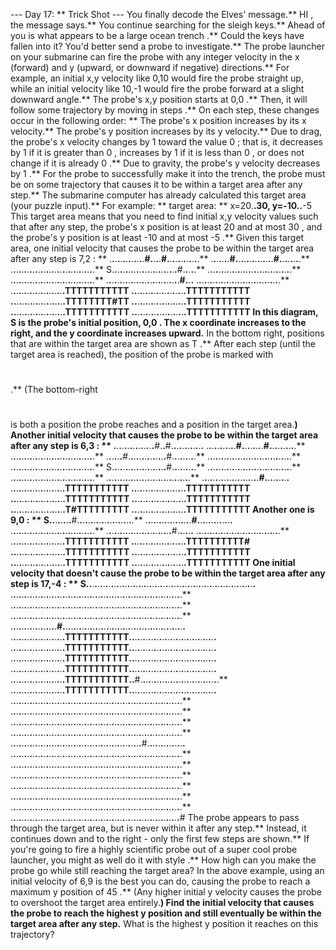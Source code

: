 --- Day 17: ** Trick Shot ---
You finally decode the Elves' message.**
HI
, the message says.** You continue searching for the sleigh keys.**
Ahead of you is what appears to be a large
ocean trench
.** Could the keys have fallen into it? You'd better send a probe to investigate.**
The probe launcher on your submarine can fire the probe with any
integer
velocity in the
x
(forward) and
y
(upward, or downward if negative) directions.** For example, an initial
x,y
velocity like
0,10
would fire the probe straight up, while an initial velocity like
10,-1
would fire the probe forward at a slight downward angle.**
The probe's
x,y
position starts at
0,0
.** Then, it will follow some trajectory by moving in
steps
.** On each step, these changes occur in the following order: **
The probe's
x
position increases by its
x
velocity.**
The probe's
y
position increases by its
y
velocity.**
Due to drag, the probe's
x
velocity changes by
1
toward the value
0
; that is, it decreases by
1
if it is greater than
0
, increases by
1
if it is less than
0
, or does not change if it is already
0
.**
Due to gravity, the probe's
y
velocity decreases by
1
.**
For the probe to successfully make it into the trench, the probe must be on some trajectory that causes it to be within a
target area
after any step.** The submarine computer has already calculated this target area (your puzzle input).** For example: **
target area: ** x=20.**.**30, y=-10.**.**-5
This target area means that you need to find initial
x,y
velocity values such that after any step, the probe's
x
position is at least
20
and at most
30
,
and
the probe's
y
position is at least
-10
and at most
-5
.**
Given this target area, one initial velocity that causes the probe to be within the target area after any step is
7,2
: **
.**.**.**.**.**.**.**.**.**.**.**.**.**#.**.**.**.**#.**.**.**.**.**.**.**.**.**.**.**.**
.**.**.**.**.**.**.**#.**.**.**.**.**.**.**.**.**.**.**.**.**.**#.**.**.**.**.**.**.**.**
.**.**.**.**.**.**.**.**.**.**.**.**.**.**.**.**.**.**.**.**.**.**.**.**.**.**.**.**.**.**.**
S.**.**.**.**.**.**.**.**.**.**.**.**.**.**.**.**.**.**.**.**.**.**.**.**#.**.**.**.**.**
.**.**.**.**.**.**.**.**.**.**.**.**.**.**.**.**.**.**.**.**.**.**.**.**.**.**.**.**.**.**.**
.**.**.**.**.**.**.**.**.**.**.**.**.**.**.**.**.**.**.**.**.**.**.**.**.**.**.**.**.**.**.**
.**.**.**.**.**.**.**.**.**.**.**.**.**.**.**.**.**.**.**.**.**.**.**.**.**.**.**#.**.**.**
.**.**.**.**.**.**.**.**.**.**.**.**.**.**.**.**.**.**.**.**.**.**.**.**.**.**.**.**.**.**.**
.**.**.**.**.**.**.**.**.**.**.**.**.**.**.**.**.**.**.**.**TTTTTTTTTTT
.**.**.**.**.**.**.**.**.**.**.**.**.**.**.**.**.**.**.**.**TTTTTTTTTTT
.**.**.**.**.**.**.**.**.**.**.**.**.**.**.**.**.**.**.**.**TTTTTTTT#TT
.**.**.**.**.**.**.**.**.**.**.**.**.**.**.**.**.**.**.**.**TTTTTTTTTTT
.**.**.**.**.**.**.**.**.**.**.**.**.**.**.**.**.**.**.**.**TTTTTTTTTTT
.**.**.**.**.**.**.**.**.**.**.**.**.**.**.**.**.**.**.**.**TTTTTTTTTTT
In this diagram,
S
is the probe's initial position,
0,0
.** The
x
coordinate increases to the right, and the
y
coordinate increases upward.** In the bottom right, positions that are within the target area are shown as
T
.** After each step (until the target area is reached), the position of the probe is marked with
#
.** (The bottom-right
#
is both a position the probe reaches and a position in the target area.**)
Another initial velocity that causes the probe to be within the target area after any step is
6,3
: **
.**.**.**.**.**.**.**.**.**.**.**.**.**.**.**#.**.**#.**.**.**.**.**.**.**.**.**.**.**.**
.**.**.**.**.**.**.**.**.**.**.**#.**.**.**.**.**.**.**.**#.**.**.**.**.**.**.**.**.**.**
.**.**.**.**.**.**.**.**.**.**.**.**.**.**.**.**.**.**.**.**.**.**.**.**.**.**.**.**.**.**.**
.**.**.**.**.**.**#.**.**.**.**.**.**.**.**.**.**.**.**.**.**#.**.**.**.**.**.**.**.**.**
.**.**.**.**.**.**.**.**.**.**.**.**.**.**.**.**.**.**.**.**.**.**.**.**.**.**.**.**.**.**.**
.**.**.**.**.**.**.**.**.**.**.**.**.**.**.**.**.**.**.**.**.**.**.**.**.**.**.**.**.**.**.**
S.**.**.**.**.**.**.**.**.**.**.**.**.**.**.**.**.**.**.**.**#.**.**.**.**.**.**.**.**.**
.**.**.**.**.**.**.**.**.**.**.**.**.**.**.**.**.**.**.**.**.**.**.**.**.**.**.**.**.**.**.**
.**.**.**.**.**.**.**.**.**.**.**.**.**.**.**.**.**.**.**.**.**.**.**.**.**.**.**.**.**.**.**
.**.**.**.**.**.**.**.**.**.**.**.**.**.**.**.**.**.**.**.**.**.**.**.**.**.**.**.**.**.**.**
.**.**.**.**.**.**.**.**.**.**.**.**.**.**.**.**.**.**.**.**.**#.**.**.**.**.**.**.**.**.**
.**.**.**.**.**.**.**.**.**.**.**.**.**.**.**.**.**.**.**.**TTTTTTTTTTT
.**.**.**.**.**.**.**.**.**.**.**.**.**.**.**.**.**.**.**.**TTTTTTTTTTT
.**.**.**.**.**.**.**.**.**.**.**.**.**.**.**.**.**.**.**.**TTTTTTTTTTT
.**.**.**.**.**.**.**.**.**.**.**.**.**.**.**.**.**.**.**.**TTTTTTTTTTT
.**.**.**.**.**.**.**.**.**.**.**.**.**.**.**.**.**.**.**.**T#TTTTTTTTT
.**.**.**.**.**.**.**.**.**.**.**.**.**.**.**.**.**.**.**.**TTTTTTTTTTT
Another one is
9,0
: **
S.**.**.**.**.**.**.**.**#.**.**.**.**.**.**.**.**.**.**.**.**.**.**.**.**.**.**.**.**.**
.**.**.**.**.**.**.**.**.**.**.**.**.**.**.**.**.**#.**.**.**.**.**.**.**.**.**.**.**.**.**
.**.**.**.**.**.**.**.**.**.**.**.**.**.**.**.**.**.**.**.**.**.**.**.**.**.**.**.**.**.**.**
.**.**.**.**.**.**.**.**.**.**.**.**.**.**.**.**.**.**.**.**.**.**.**.**#.**.**.**.**.**.**
.**.**.**.**.**.**.**.**.**.**.**.**.**.**.**.**.**.**.**.**.**.**.**.**.**.**.**.**.**.**.**
.**.**.**.**.**.**.**.**.**.**.**.**.**.**.**.**.**.**.**.**TTTTTTTTTTT
.**.**.**.**.**.**.**.**.**.**.**.**.**.**.**.**.**.**.**.**TTTTTTTTTT#
.**.**.**.**.**.**.**.**.**.**.**.**.**.**.**.**.**.**.**.**TTTTTTTTTTT
.**.**.**.**.**.**.**.**.**.**.**.**.**.**.**.**.**.**.**.**TTTTTTTTTTT
.**.**.**.**.**.**.**.**.**.**.**.**.**.**.**.**.**.**.**.**TTTTTTTTTTT
.**.**.**.**.**.**.**.**.**.**.**.**.**.**.**.**.**.**.**.**TTTTTTTTTTT
One initial velocity that
doesn't
cause the probe to be within the target area after any step is
17,-4
: **
S.**.**.**.**.**.**.**.**.**.**.**.**.**.**.**.**.**.**.**.**.**.**.**.**.**.**.**.**.**.**.**.**.**.**.**.**.**.**.**.**.**.**.**.**.**.**.**.**.**.**.**.**.**.**.**.**.**.**.**.**.**.**
.**.**.**.**.**.**.**.**.**.**.**.**.**.**.**.**.**.**.**.**.**.**.**.**.**.**.**.**.**.**.**.**.**.**.**.**.**.**.**.**.**.**.**.**.**.**.**.**.**.**.**.**.**.**.**.**.**.**.**.**.**.**.**
.**.**.**.**.**.**.**.**.**.**.**.**.**.**.**.**.**.**.**.**.**.**.**.**.**.**.**.**.**.**.**.**.**.**.**.**.**.**.**.**.**.**.**.**.**.**.**.**.**.**.**.**.**.**.**.**.**.**.**.**.**.**.**
.**.**.**.**.**.**.**.**.**.**.**.**.**.**.**.**.**.**.**.**.**.**.**.**.**.**.**.**.**.**.**.**.**.**.**.**.**.**.**.**.**.**.**.**.**.**.**.**.**.**.**.**.**.**.**.**.**.**.**.**.**.**.**
.**.**.**.**.**.**.**.**.**.**.**.**.**.**.**.**.**#.**.**.**.**.**.**.**.**.**.**.**.**.**.**.**.**.**.**.**.**.**.**.**.**.**.**.**.**.**.**.**.**.**.**.**.**.**.**.**.**.**.**.**.**.**
.**.**.**.**.**.**.**.**.**.**.**.**.**.**.**.**.**.**.**.**TTTTTTTTTTT.**.**.**.**.**.**.**.**.**.**.**.**.**.**.**.**.**.**.**.**.**.**.**.**.**.**.**.**.**.**.**.**
.**.**.**.**.**.**.**.**.**.**.**.**.**.**.**.**.**.**.**.**TTTTTTTTTTT.**.**.**.**.**.**.**.**.**.**.**.**.**.**.**.**.**.**.**.**.**.**.**.**.**.**.**.**.**.**.**.**
.**.**.**.**.**.**.**.**.**.**.**.**.**.**.**.**.**.**.**.**TTTTTTTTTTT.**.**.**.**.**.**.**.**.**.**.**.**.**.**.**.**.**.**.**.**.**.**.**.**.**.**.**.**.**.**.**.**
.**.**.**.**.**.**.**.**.**.**.**.**.**.**.**.**.**.**.**.**TTTTTTTTTTT.**.**.**.**.**.**.**.**.**.**.**.**.**.**.**.**.**.**.**.**.**.**.**.**.**.**.**.**.**.**.**.**
.**.**.**.**.**.**.**.**.**.**.**.**.**.**.**.**.**.**.**.**TTTTTTTTTTT.**.**#.**.**.**.**.**.**.**.**.**.**.**.**.**.**.**.**.**.**.**.**.**.**.**.**.**.**.**.**.**
.**.**.**.**.**.**.**.**.**.**.**.**.**.**.**.**.**.**.**.**TTTTTTTTTTT.**.**.**.**.**.**.**.**.**.**.**.**.**.**.**.**.**.**.**.**.**.**.**.**.**.**.**.**.**.**.**.**
.**.**.**.**.**.**.**.**.**.**.**.**.**.**.**.**.**.**.**.**.**.**.**.**.**.**.**.**.**.**.**.**.**.**.**.**.**.**.**.**.**.**.**.**.**.**.**.**.**.**.**.**.**.**.**.**.**.**.**.**.**.**.**
.**.**.**.**.**.**.**.**.**.**.**.**.**.**.**.**.**.**.**.**.**.**.**.**.**.**.**.**.**.**.**.**.**.**.**.**.**.**.**.**.**.**.**.**.**.**.**.**.**.**.**.**.**.**.**.**.**.**.**.**.**.**.**
.**.**.**.**.**.**.**.**.**.**.**.**.**.**.**.**.**.**.**.**.**.**.**.**.**.**.**.**.**.**.**.**.**.**.**.**.**.**.**.**.**.**.**.**.**.**.**.**.**.**.**.**.**.**.**.**.**.**.**.**.**.**.**
.**.**.**.**.**.**.**.**.**.**.**.**.**.**.**.**.**.**.**.**.**.**.**.**.**.**.**.**.**.**.**.**.**.**.**.**.**.**.**.**.**.**.**.**.**.**.**.**.**.**.**.**.**.**.**.**.**.**.**.**.**.**.**
.**.**.**.**.**.**.**.**.**.**.**.**.**.**.**.**.**.**.**.**.**.**.**.**.**.**.**.**.**.**.**.**.**.**.**.**.**.**.**.**.**.**.**.**.**.**.**.**#.**.**.**.**.**.**.**.**.**.**.**.**.**.**
.**.**.**.**.**.**.**.**.**.**.**.**.**.**.**.**.**.**.**.**.**.**.**.**.**.**.**.**.**.**.**.**.**.**.**.**.**.**.**.**.**.**.**.**.**.**.**.**.**.**.**.**.**.**.**.**.**.**.**.**.**.**.**
.**.**.**.**.**.**.**.**.**.**.**.**.**.**.**.**.**.**.**.**.**.**.**.**.**.**.**.**.**.**.**.**.**.**.**.**.**.**.**.**.**.**.**.**.**.**.**.**.**.**.**.**.**.**.**.**.**.**.**.**.**.**.**
.**.**.**.**.**.**.**.**.**.**.**.**.**.**.**.**.**.**.**.**.**.**.**.**.**.**.**.**.**.**.**.**.**.**.**.**.**.**.**.**.**.**.**.**.**.**.**.**.**.**.**.**.**.**.**.**.**.**.**.**.**.**.**
.**.**.**.**.**.**.**.**.**.**.**.**.**.**.**.**.**.**.**.**.**.**.**.**.**.**.**.**.**.**.**.**.**.**.**.**.**.**.**.**.**.**.**.**.**.**.**.**.**.**.**.**.**.**.**.**.**.**.**.**.**.**.**
.**.**.**.**.**.**.**.**.**.**.**.**.**.**.**.**.**.**.**.**.**.**.**.**.**.**.**.**.**.**.**.**.**.**.**.**.**.**.**.**.**.**.**.**.**.**.**.**.**.**.**.**.**.**.**.**.**.**.**.**.**.**.**
.**.**.**.**.**.**.**.**.**.**.**.**.**.**.**.**.**.**.**.**.**.**.**.**.**.**.**.**.**.**.**.**.**.**.**.**.**.**.**.**.**.**.**.**.**.**.**.**.**.**.**.**.**.**.**.**.**.**.**.**.**.**.**
.**.**.**.**.**.**.**.**.**.**.**.**.**.**.**.**.**.**.**.**.**.**.**.**.**.**.**.**.**.**.**.**.**.**.**.**.**.**.**.**.**.**.**.**.**.**.**.**.**.**.**.**.**.**.**.**.**.**.**.**.**.**#
The probe appears to pass through the target area, but is never within it after any step.** Instead, it continues down and to the right - only the first few steps are shown.**
If you're going to fire a highly scientific probe out of a super cool probe launcher, you might as well do it with
style
.** How high can you make the probe go while still reaching the target area?
In the above example, using an initial velocity of
6,9
is the best you can do, causing the probe to reach a maximum
y
position of
45
.** (Any higher initial
y
velocity causes the probe to overshoot the target area entirely.**)
Find the initial velocity that causes the probe to reach the highest
y
position and still eventually be within the target area after any step.**
What is the highest
y
position it reaches on this trajectory?